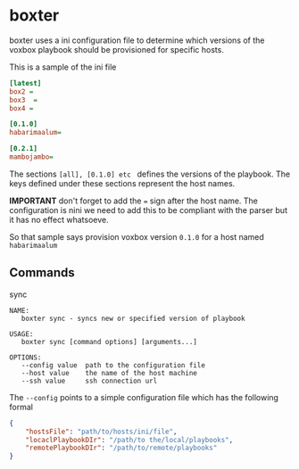# boxter

boxter uses a ini configuration file to determine which versions of the voxbox playbook should be provisioned for specific hosts.

This is a sample of the ini file

```ini
[latest]
box2 =
box3  =
box4 =

[0.1.0]
habarimaalum=

[0.2.1]
mambojambo=
```

The sections `[all], [0.1.0] etc ` defines the versions of the playbook. The keys defined under these sections represent the host names.

__IMPORTANT__ don't forget to add the `=` sign after the host name. The configuration is nini we need to add this to be compliant with the parser but it has no effect whatsoeve.

So that sample says provision voxbox version `0.1.0` for a host named `habarimaalum`


## Commands

sync

```
NAME:
   boxter sync - syncs new or specified version of playbook

USAGE:
   boxter sync [command options] [arguments...]

OPTIONS:
   --config value  path to the configuration file
   --host value    the name of the host machine
   --ssh value     ssh connection url
```

The `--config` points to a simple configuration file which has the following formal

```json
{
	"hostsFile": "path/to/hosts/ini/file",
	"locaclPlaybookDIr": "/path/to the/local/playbooks",
	"remotePlaybookDIr": "/path/to/remote/playbooks"
}
```